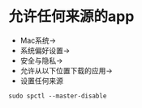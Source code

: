 # 允许任何来源的app

* Mac系统->
* 系统偏好设置->
* 安全与隐私->
* 允许从以下位置下载的应用->
* 设置任何来源

```
sudo spctl --master-disable
```